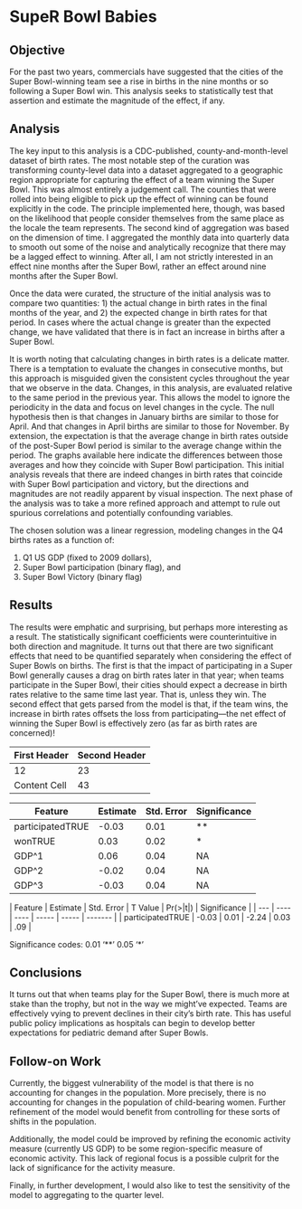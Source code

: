 # SupeR Bowl Babies

## Objective

For the past two years, commercials have suggested that the cities of the Super Bowl-winning team see a rise in births in the nine months or so following a Super Bowl win. This analysis seeks to statistically test that assertion and estimate the magnitude of the effect, if any.

## Analysis

The key input to this analysis is a CDC-published, county-and-month-level dataset of birth rates. The most notable step of the curation was transforming county-level data into a dataset aggregated to a geographic region appropriate for capturing the effect of a team winning the Super Bowl. This was almost entirely a judgement call. The counties that were rolled into being eligible to pick up the effect of winning can be found explicitly in the code. The principle implemented here, though, was based on the likelihood that people consider themselves from the same place as the locale the team represents.
The second kind of aggregation was based on the dimension of time. I aggregated the monthly data into quarterly data to smooth out some of the noise and analytically recognize that there may be a lagged effect to winning. After all, I am not strictly interested in an effect nine months after the Super Bowl, rather an effect around nine months after the Super Bowl.

Once the data were curated, the structure of the initial analysis was to compare two quantities: 1) the actual change in birth rates in the final months of the year, and 2) the expected change in birth rates for that period.  In cases where the actual change is greater than the expected change, we have validated that there is in fact an increase in births after a Super Bowl.

It is worth noting that calculating changes in birth rates is a delicate matter. There is a temptation to evaluate the changes in consecutive months, but this approach is misguided given the consistent cycles throughout the year that we observe in the data. Changes, in this analysis, are evaluated relative to the same period in the previous year. This allows the model to ignore the periodicity in the data and focus on level changes in the cycle. The null hypothesis then is that changes in January births are similar to those for April. And that changes in April births are similar to those for November. By extension, the expectation is that the average change in birth rates outside of the post-Super Bowl period is similar to the average change within the period. The graphs available here indicate the differences between those averages and how they coincide with Super Bowl participation.
This initial analysis reveals that there are indeed changes in birth rates that coincide with Super Bowl participation and victory, but the directions and magnitudes are not readily apparent by visual inspection. The next phase of the analysis was to take a more refined approach and attempt to rule out spurious correlations and potentially confounding variables.

The chosen solution was a linear regression, modeling changes in the Q4 births rates as a function of:
1)	Q1 US GDP (fixed to 2009 dollars),
2)	Super Bowl participation (binary flag), and
3)	Super Bowl Victory (binary flag)

## Results

The results were emphatic and surprising, but perhaps more interesting as a result. The statistically significant coefficients were counterintuitive in both direction and magnitude. It turns out that there are two significant effects that need to be quantified separately when considering the effect of Super Bowls on births. The first is that the impact of participating in a Super Bowl generally causes a drag on birth rates later in that year; when teams participate in the Super Bowl, their cities should expect a decrease in birth rates relative to the same time last year. That is, unless they win. The second effect that gets parsed from the model is that, if the team wins, the increase in birth rates offsets the loss from participating—the net effect of winning the Super Bowl is effectively zero (as far as birth rates are concerned)!

| First Header  | Second Header |
| ------------- | -------------------------- |
| 12  | 23 |
| Content Cell  | 43  |

| Feature              |  Estimate  |  Std. Error  | Significance |
| --- | ---- | ---- | ----- 
| participatedTRUE	   |  -0.03     |  0.01	      |  **           |
| wonTRUE	           |  0.03	    |  0.02	      |    *            |
| GDP^1                |  0.06      |  0.04	      |    NA           |
| GDP^2                |  -0.02	    |  0.04	      |   NA           |	 
| GDP^3                |  -0.03	    |  0.04	      |    NA           |

| Feature              |  Estimate  |  Std. Error |  T Value  |  Pr(>|t|)  |  Significance |
| --- | ---- | ---- | ----- | ----- | ------- |
| participatedTRUE	   |  -0.03     |  0.01	      |  -2.24	  |  0.03	   |  .09           |


Significance codes:  0.01 ‘**’ 0.05 ‘*’ 					

## Conclusions

It turns out that when teams play for the Super Bowl, there is much more at stake than the trophy, but not in the way we might’ve expected. Teams are effectively vying to prevent declines in their city’s birth rate. This has useful public policy implications as hospitals can begin to develop better expectations for pediatric demand after Super Bowls.

## Follow-on Work

Currently, the biggest vulnerability of the model is that there is no accounting for changes in the population. More precisely, there is no accounting for changes in the population of child-bearing women. Further refinement of the model would benefit from controlling for these sorts of shifts in the population. 

Additionally, the model could be improved by refining the economic activity measure (currently US GDP) to be some region-specific measure of economic activity. This lack of regional focus is a possible culprit for the lack of significance for the activity measure.

Finally, in further development, I would also like to test the sensitivity of the model to aggregating to the quarter level.

